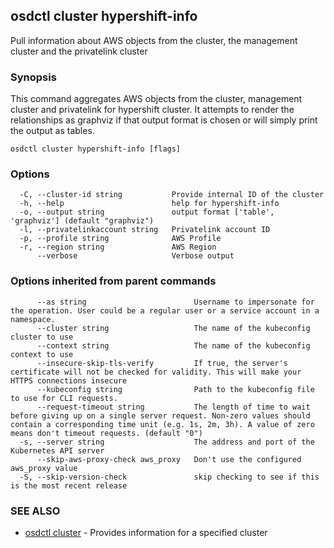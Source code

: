 ## osdctl cluster hypershift-info

Pull information about AWS objects from the cluster, the management cluster and the privatelink cluster

### Synopsis

This command aggregates AWS objects from the cluster, management cluster and privatelink for hypershift cluster.
It attempts to render the relationships as graphviz if that output format is chosen or will simply print the output as tables.

```
osdctl cluster hypershift-info [flags]
```

### Options

```
  -C, --cluster-id string           Provide internal ID of the cluster
  -h, --help                        help for hypershift-info
  -o, --output string               output format ['table', 'graphviz'] (default "graphviz")
  -l, --privatelinkaccount string   Privatelink account ID
  -p, --profile string              AWS Profile
  -r, --region string               AWS Region
      --verbose                     Verbose output
```

### Options inherited from parent commands

```
      --as string                        Username to impersonate for the operation. User could be a regular user or a service account in a namespace.
      --cluster string                   The name of the kubeconfig cluster to use
      --context string                   The name of the kubeconfig context to use
      --insecure-skip-tls-verify         If true, the server's certificate will not be checked for validity. This will make your HTTPS connections insecure
      --kubeconfig string                Path to the kubeconfig file to use for CLI requests.
      --request-timeout string           The length of time to wait before giving up on a single server request. Non-zero values should contain a corresponding time unit (e.g. 1s, 2m, 3h). A value of zero means don't timeout requests. (default "0")
  -s, --server string                    The address and port of the Kubernetes API server
      --skip-aws-proxy-check aws_proxy   Don't use the configured aws_proxy value
  -S, --skip-version-check               skip checking to see if this is the most recent release
```

### SEE ALSO

* [osdctl cluster](osdctl_cluster.md)	 - Provides information for a specified cluster

